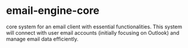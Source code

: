 # email-engine-core
core system for an email client with essential functionalities. This system will connect with user email accounts (initially focusing on Outlook) and manage email data efficiently.
